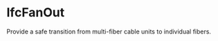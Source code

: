IfcFanOut
=========
Provide a safe transition from multi-fiber cable units to individual fibers.  


